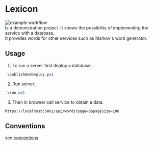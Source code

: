 # Lexicon
![example workflow](https://github.com/jirikostiha/lexicon/actions/workflows/cd.yml/badge.svg)  
Is a demonstration project. It shows the possibility of implementing the service with a database.  
It provides words for other services such as Markov's word generator.  

## Usage
1. To run a server first deploy a database.  
```powershell
.\publishAndDeploy.ps1 
```

2. Run server.
```powershell
.\run.ps1  
```

3. Then in browser call service to obtain a data.
```
https://localhost:5001/api/words?page=0&pageSize=100
```


## Conventions
see [conventions](/doc/conventions.md)
  

